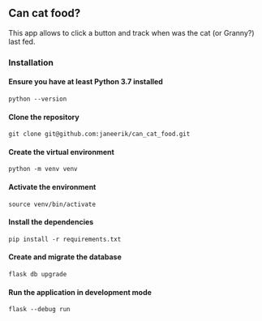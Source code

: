 ## Can cat food?

This app allows to click a button and track when was the cat (or Granny?) last fed.

### Installation

#### Ensure you have at least Python 3.7 installed

```shell
python --version
```

#### Clone the repository

```shell
git clone git@github.com:janeerik/can_cat_food.git
```

#### Create the virtual environment

```shell
python -m venv venv
```

#### Activate the environment

```shell
source venv/bin/activate
```

#### Install the dependencies

```shell
pip install -r requirements.txt
```

#### Create and migrate the database

```shell
flask db upgrade
```

#### Run the application in development mode

```shell
flask --debug run
```
